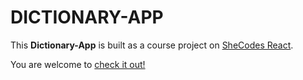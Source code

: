 # DICTIONARY-APP

This **Dictionary-App** is built as a course project on [SheCodes React](https://www.shecodes.io/).

You are welcome to [check it out!](https://gilded-cheesecake-65f930.netlify.app/)
